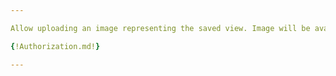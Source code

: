 ```yaml
---

Allow uploading an image representing the saved view. Image will be available at full size and as a thumbnail size.

{!Authorization.md!}

---
```

